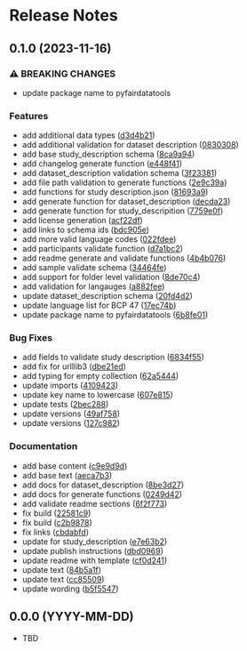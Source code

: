 # Release Notes

## 0.1.0 (2023-11-16)


### ⚠ BREAKING CHANGES

* update package name to pyfairdatatools

### Features

* add additional data types ([d3d4b21](https://github.com/AI-READI/pyfairdatatools/commit/d3d4b21db3c6ef558935054e95986e1dc8b09cdf))
* add additional validation for dataset description ([0830308](https://github.com/AI-READI/pyfairdatatools/commit/0830308b248310bd569e37d48147748eeadefebc))
* add base study_description schema ([8ca9a94](https://github.com/AI-READI/pyfairdatatools/commit/8ca9a942a4c6aad77aabe87f2f3c3ec66c07c701))
* add changelog generate function ([e448f41](https://github.com/AI-READI/pyfairdatatools/commit/e448f41cee39fec4b8778549e8aadebe3bfc1100))
* add dataset_description validation schema ([3f23381](https://github.com/AI-READI/pyfairdatatools/commit/3f233817ff23f5172ee96ea65d9c9c25a1e0c8c2))
* add file path validation to generate functions ([2e9c39a](https://github.com/AI-READI/pyfairdatatools/commit/2e9c39a2d0960ef8de7d56aa42d85526768eb00f))
* add functions for study description.json ([81693a9](https://github.com/AI-READI/pyfairdatatools/commit/81693a92d5b78498bdeb065bcee938155d50609b))
* add generate function for dataset_description ([decda23](https://github.com/AI-READI/pyfairdatatools/commit/decda23757b0c955812bb1d55c2b20c90d41bd1c))
* add generate function for study_descripition ([7759e0f](https://github.com/AI-READI/pyfairdatatools/commit/7759e0f9db0366f6ede6ea8a94eb10598dd630db))
* add license generation ([acf22df](https://github.com/AI-READI/pyfairdatatools/commit/acf22df24afa6fde2b01f0f2f95167ffc68e3b98))
* add links to schema ids ([bdc905e](https://github.com/AI-READI/pyfairdatatools/commit/bdc905e6bfebc4f32a8867670b9dc0901a262be3))
* add more valid language codes ([022fdee](https://github.com/AI-READI/pyfairdatatools/commit/022fdee8e521704dc9fe8147000d1a7c5285c73c))
* add participants validate function ([d7a1bc2](https://github.com/AI-READI/pyfairdatatools/commit/d7a1bc2d6008217f34cf76644eb786fb2a64adb2))
* add readme generate and validate functions ([4b4b076](https://github.com/AI-READI/pyfairdatatools/commit/4b4b0760ffac58577055ffafd3132b23f8d1e8ff))
* add sample validate schema ([34464fe](https://github.com/AI-READI/pyfairdatatools/commit/34464fefe6b6597606228fa4cce1811f01ec6566))
* add support for folder level validation ([8de70c4](https://github.com/AI-READI/pyfairdatatools/commit/8de70c44cb653310bd10ec0bb3334a35c4569ea3))
* add validation for langauges ([a882fee](https://github.com/AI-READI/pyfairdatatools/commit/a882feeae6580743810764c3a853ed650b11f628))
* update dataset_description schema ([20fd4d2](https://github.com/AI-READI/pyfairdatatools/commit/20fd4d23741eb7c6810f67d5d6d9819a6fa8d233))
* update language list for BCP 47 ([17ec74b](https://github.com/AI-READI/pyfairdatatools/commit/17ec74bfd78a611c1cec91092b0efca017ab5862))
* update package name to pyfairdatatools ([6b8fe01](https://github.com/AI-READI/pyfairdatatools/commit/6b8fe0140f11692bca1c0c7fe2de3f096b4b245d))


### Bug Fixes

* add fields to validate study description ([6834f55](https://github.com/AI-READI/pyfairdatatools/commit/6834f55ac8dd5dc7e4396b59caed3d56c0c48f9d))
* add fix for urlllib3 ([dbe21ed](https://github.com/AI-READI/pyfairdatatools/commit/dbe21edbcf4aeeebc7345947376e5161aeb57133))
* add typing for empty collection ([62a5444](https://github.com/AI-READI/pyfairdatatools/commit/62a544497c52568786d87b480c57296e5f56bf05))
* update imports ([4109423](https://github.com/AI-READI/pyfairdatatools/commit/4109423b749fb60df3510802dcba4e81100daa80))
* update key name to lowercase ([607e815](https://github.com/AI-READI/pyfairdatatools/commit/607e815710efac5b7aca2d3bc40e37ae5949358a))
* update tests ([2bec288](https://github.com/AI-READI/pyfairdatatools/commit/2bec2887ddd4559f900f37b628e0f56811b8fbd5))
* update versions ([49af758](https://github.com/AI-READI/pyfairdatatools/commit/49af7586de946476b8395e1d98470a0775654c4b))
* update versions ([127c982](https://github.com/AI-READI/pyfairdatatools/commit/127c98266fcc088ff3cc8334c8e0d901bac99d81))


### Documentation

* add base content ([c9e9d9d](https://github.com/AI-READI/pyfairdatatools/commit/c9e9d9d2ea70d10b5255116876384af867f9b1dd))
* add base text ([aeca7b3](https://github.com/AI-READI/pyfairdatatools/commit/aeca7b35cf7f4da5ebcc0b1b001c27efaabd2d98))
* add docs for dataset_description ([8be3d27](https://github.com/AI-READI/pyfairdatatools/commit/8be3d275e23bb1e69944d6c4b2a52f12e1504b4d))
* add docs for generate functions ([0249d42](https://github.com/AI-READI/pyfairdatatools/commit/0249d425e65787ea8c5ca32f0b1aaa5ccf49c3fb))
* add validate readme sections ([6f2f773](https://github.com/AI-READI/pyfairdatatools/commit/6f2f773ec049f059a50adce5495ce08069de06ab))
* fix build ([22581c9](https://github.com/AI-READI/pyfairdatatools/commit/22581c97869d0bbc065c8f84d8c6b231c0bf0acd))
* fix build ([c2b9878](https://github.com/AI-READI/pyfairdatatools/commit/c2b9878edb3fb2c84389f3e4841a79cd3bd7cdbe))
* fix links ([cbdabfd](https://github.com/AI-READI/pyfairdatatools/commit/cbdabfd95d14bf20c31379f5f781fb72e6dba4e1))
* update for study_description ([e7e63b2](https://github.com/AI-READI/pyfairdatatools/commit/e7e63b2e0314e4e5e49355e35390376ae4476a50))
* update publish instructions ([dbd0969](https://github.com/AI-READI/pyfairdatatools/commit/dbd09696c94d35ebcfdaf60d12c77148b7acbf0d))
* update readme with template ([cf0d241](https://github.com/AI-READI/pyfairdatatools/commit/cf0d241c14ed913ba8fad90362134e39b3ffa603))
* update text ([84b5a1f](https://github.com/AI-READI/pyfairdatatools/commit/84b5a1fab2f97de8732dee3275cf1d24b2a9f41b))
* update text ([cc85509](https://github.com/AI-READI/pyfairdatatools/commit/cc855094e612f182bcd67710b94055ab84b9511c))
* update wording ([b5f5547](https://github.com/AI-READI/pyfairdatatools/commit/b5f5547cd5a0d1425fe7564fd32f678bda20e0d8))

## 0.0.0 (YYYY-MM-DD)

 - TBD
